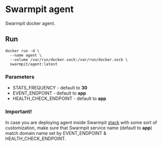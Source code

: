 # Swarmpit agent

Swarmpit docker agent.

## Run

```{r, engine='bash', count_lines}
docker run -d \
  --name agent \
  --volume /var/run/docker.sock:/var/run/docker.sock \
  swarmpit/agent:latest
```

### Parameters

- STATS_FREQUENCY - default to **30**
- EVENT_ENDPOINT - default to **app**
- HEALTH_CHECK_ENDPOINT - default to **app**

### Important!

In case you are deploying agent inside Swarmpit [stack](https://github.com/swarmpit/swarmpit/blob/master/docker-compose.yml)
with some sort of customization, make sure that Swarmpit service name (default to **app**) match domain name set by EVENT_ENDPOINT & HEALTH_CHECK_ENDPOINT. 
